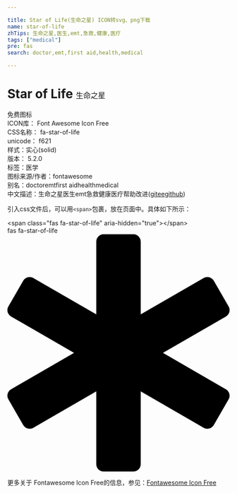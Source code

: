 ```yaml
---

title: Star of Life(生命之星) ICON转svg、png下载
name: star-of-life
zhTips: 生命之星,医生,emt,急救,健康,医疗
tags: ["medical"]
pre: fas
search: doctor,emt,first aid,health,medical

---
```


# Star of Life  <small style="font-size: 60%;font-weight: 100">生命之星</small>


<div class="detail-page">
<p>
<span><span class="badge-success badge">免费图标</span> </span>
<br/>
<span>
ICON库：
<span class="badge-secondary badge">Font Awesome Icon Free</span> 
</span>
<br/>
<span>
CSS名称：
<span class="badge-secondary badge">fa-star-of-life</span> 
</span>
<br/>
<span>
unicode：
<span class="badge-secondary badge">f621</span> 
<copy-btn content='f621' btn-title=""></copy-btn>
<copy-btn :content='String.fromCodePoint(parseInt("f621", 16))' btn-title="复制U"></copy-btn>
</span><br/><span>样式：<span class="badge-light badge">实心(solid)</span></span>
<br/>
<span>
版本：
<span class="badge-secondary badge">5.2.0</span> 
</span><br/><span>标签：<span class="badge-light badge"><router-link to="/tags/medical.html">医学</router-link></span></span>
<br/>
<span>图标来源/作者：<span class="badge-light badge">fontawesome</span></span> 
<br/>
<span>别名：<span class="badge-light badge">doctor</span><span class="badge-light badge">emt</span><span class="badge-light badge">first aid</span><span class="badge-light badge">health</span><span class="badge-light badge">medical</span></span><br/><span class="zh-detail">中文描述：<span class="badge-primary badge">生命之星</span><span class="badge-primary badge">医生</span><span class="badge-primary badge">emt</span><span class="badge-primary badge">急救</span><span class="badge-primary badge">健康</span><span class="badge-primary badge">医疗</span><span class="help-link"><span>帮助改进</span>(<a href="https://gitee.com/liuwave/icon-helper/edit/master/json/fontawesome/solid/star-of-life.json" target="_blank" rel="noopener noreferrer">gitee</a><a href="https://github.com/liuwave/icon-helper/edit/master/json/fontawesome/solid/star-of-life.json" target="_blank" rel="noopener noreferrer">github</a></span>)</span><br/>
</p>
</div>
<div class="alert alert-dark">
  <i class="fas fa-star-of-life fa-xs"></i>
  <i class="fas fa-star-of-life fa-sm"></i>
  <i class="fas fa-star-of-life fa-lg"></i>
  <i class="fas fa-star-of-life fa-2x"></i>
  <i class="fas fa-star-of-life fa-3x"></i>
  <i class="fas fa-star-of-life fa-5x"></i>
  <i class="fas fa-star-of-life fa-7x"></i>
</div>
<div>
  <p>引入css文件后，可以用<code>&lt;span&gt;</code>包裹，放在页面中。具体如下所示：    
  </p>
  <div class="alert alert-primary" style="font-size: 14px">
    &lt;span class="fas fa-star-of-life" aria-hidden="true"&gt;&lt;/span&gt;
    <copy-btn content='<span class="fas fa-star-of-life" aria-hidden="true"></span>'></copy-btn>
  </div>
  <div class="alert alert-secondary">
    <i class="fas fa-star-of-life"
    style="font-size: 24px"
    aria-hidden="true"></i> fas fa-star-of-life
    <copy-btn content="fas fa-star-of-life" btn-title="复制图标名称"></copy-btn>
  </div>
</div>
<div id="svg" class="svg-wrap">
<svg xmlns="http://www.w3.org/2000/svg" viewBox="0 0 480 512"><path d="M471.99 334.43L336.06 256l135.93-78.43c7.66-4.42 10.28-14.2 5.86-21.86l-32.02-55.43c-4.42-7.65-14.21-10.28-21.87-5.86l-135.93 78.43V16c0-8.84-7.17-16-16.01-16h-64.04c-8.84 0-16.01 7.16-16.01 16v156.86L56.04 94.43c-7.66-4.42-17.45-1.79-21.87 5.86L2.15 155.71c-4.42 7.65-1.8 17.44 5.86 21.86L143.94 256 8.01 334.43c-7.66 4.42-10.28 14.21-5.86 21.86l32.02 55.43c4.42 7.65 14.21 10.27 21.87 5.86l135.93-78.43V496c0 8.84 7.17 16 16.01 16h64.04c8.84 0 16.01-7.16 16.01-16V339.14l135.93 78.43c7.66 4.42 17.45 1.8 21.87-5.86l32.02-55.43c4.42-7.65 1.8-17.43-5.86-21.85z"/></svg>
</div>
<detail full-name='fa-star-of-life'></detail>
    
<div><p>更多关于  Fontawesome Icon Free的信息，参见：<a target="_blank" href="https://iconhelper.cn/fontawesome.html">Fontawesome Icon Free</a>
</p></div>
